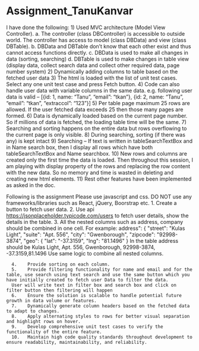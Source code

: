 # Assignment_TanuKanvar
I have done the following:
      1)	Used MVC architecture (Model View Controller). 
      a.	The controller (class DBController) is accessible to outside world. The controller has access to model (class DBData) and view (class DBTable). 
      b.	DBData and DBTable don’t know that each other exist and thus cannot access functions directly.
      c.	DBData is used to make all changes in data (sorting, searching)
      d.	DBTable is used to make changes in table view (display data, collect search data and collect other required data, page number system)
      2)	Dynamically adding columns to table based on the fetched user data
      3)	The html is loaded with the list of unit test cases. Select any one unit test case and press Fetch button.
      4)	Code can also handle user data with variable columns in the same data.
      e.g. following user data is valid – [{id: 1, name: “Tanu”, “email”: “tkan”},
       {id: 2, name: “Tanu”, “email”: “tkan”, “extraccol”: “123”}]
      5)	Per table page maximum 25 rows are allowed. If the user fetched data exceeds 25 then those many pages are formed.
      6)	Data is dynamically loaded based on the current page number. So if millions of data is fetched, the loading table time will be the same.
      7)	Searching and sorting happens on the entire data but rows overflowing to the current page is only visible.
      8)	During searching, sorting (if there was any) is kept intact
      9)	Searching – 
      If text is written in tableSearchTextBox and in Name search box, then I display all rows which have both tableSearchTextBox and Name searchbox.
      10)	New rows and columns are created only the first time the data is loaded. Then throughout this session, I am playing with display property of the rows and replacing the row content with the new data. So no memory and time is wasted in deleting and creating new html elements.
      11)	Rest other features have been implemented as asked in the doc.

Following is the assignment
      Please use javascript and css. DO NOT use any frameworks/libraries such as React, jQuery, Boorstrap etc.
      1.	Create a button to fetch user data. 
      2.	Use api https://jsonplaceholder.typicode.com/users to fetch user details, show the details in the table.
      3.	All the nested columns such as address, company should be combined in one cell. 
      For example: 
      address": {
            "street": "Kulas Light",
            "suite": "Apt. 556",
            "city": "Gwenborough",
            "zipcode": "92998-3874",
            "geo": {
              "lat": "-37.3159",
              "lng": "81.1496"
            }
      In the table address should be 
      Kulas Light, Apt. 556, Gwenborough, 92998-3874, -37.3159,81.1496
      Use same logic to combine all nested columns.
      
      4.	Provide sorting on each column.
      5.	Provide filtering functionality for name and email and for the table, use search using text search and use the same button which you have initially created to fetch user Data to filter the data. 
      User will write text in filter box and search box and click on filter button then filtering will happen
      6.	Ensure the solution is scalable to handle potential future growth in data volume or features.
      7.	Dynamically generate column headers based on the fetched data to adapt to changes. 
      8.	Apply alternating styles to rows for better visual separation and highlight rows on hover.
      9.	Develop comprehensive unit test cases to verify the functionality of the entire feature.
      10.	Maintain high code quality standards throughout development to ensure readability, maintainability, and reliability.
